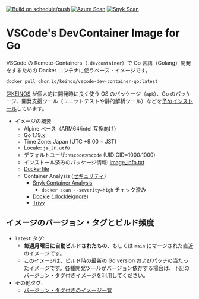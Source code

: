 [![Build on schedule/push](https://github.com/KEINOS/VSCode-Dev-Container-Go/actions/workflows/build_weekly.yml/badge.svg)](https://github.com/KEINOS/VSCode-Dev-Container-Go/actions/workflows/build_weekly.yml)
[![Azure Scan](https://github.com/KEINOS/VSCode-Dev-Container-Go/actions/workflows/azure-container-scan.yml/badge.svg)](https://github.com/KEINOS/VSCode-Dev-Container-Go/actions/workflows/azure-container-scan.yml)
[![Snyk Scan](https://github.com/KEINOS/VSCode-Dev-Container-Go/actions/workflows/snyk-container-analysis.yml/badge.svg?branch=main)](https://github.com/KEINOS/VSCode-Dev-Container-Go/actions/workflows/snyk-container-analysis.yml)

# VSCode's DevContainer Image for Go

VSCode の Remote-Containers（`.devcontainer`）で Go 言語（Golang）開発をするための Docker コンテナに使うベース・イメージです。

```bash
docker pull ghcr.io/keinos/vscode-dev-container-go:latest
```

[@KEINOS](https://github.com/KEINOS) が個人的に開発時に良く使う OS のパッケージ（`apk`）、Go のパッケージ、開発支援ツール（ユニットテストや静的解析ツール）などを[予めインストール](image_info.txt)しています。

- イメージの概要
  - Alpine ベース（ARM64/intel 互換向け）
  - Go 1.19.[x](image_info.txt)
  - Time Zone: Japan (UTC +9:00 = JST)
  - Locale: `ja_JP.utf8`
  - デフォルトユーザ: `vscode`:`vscode` (UID:GID=1000:1000)
  - インストール済みのパッケージ情報: [image_info.txt](image_info.txt)
  - [Dockerfile](https://github.com/KEINOS/VSCode-Dev-Container-Go/blob/main/Dockerfile)
  - Container Analysis ([セキュリティ](SECURITY.md))
    - [Snyk Container Analysis](https://github.com/snyk/actions/tree/master/docker)
      - `docker scan --severity=high` チェック済み
    - [Dockle](https://github.com/goodwithtech/dockle) ([.dockleignore](.dockleignore))
    - [Trivy](https://github.com/aquasecurity/trivy)

## イメージのバージョン・タグとビルド頻度

- `latest` タグ:
    - **毎週月曜日に自動ビルドされたもの**、もしくは `main` にマージされた直近のイメージです。
    - このイメージは、ビルド時の最新の Go version およびパッチの当たったイメージです。各種開発ツールがバージョン依存する場合は、下記のバージョン・タグ付きイメージを利用してください。
- その他タグ:
    - [バージョン・タグ付きのイメージ一覧](https://github.com/KEINOS/VSCode-Dev-Container-Go/pkgs/container/vscode-dev-container-go)
